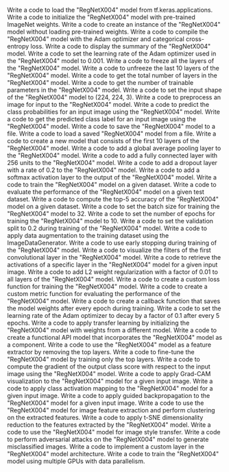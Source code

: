 Write a code to load the "RegNetX004" model from tf.keras.applications.
Write a code to initialize the "RegNetX004" model with pre-trained ImageNet weights.
Write a code to create an instance of the "RegNetX004" model without loading pre-trained weights.
Write a code to compile the "RegNetX004" model with the Adam optimizer and categorical cross-entropy loss.
Write a code to display the summary of the "RegNetX004" model.
Write a code to set the learning rate of the Adam optimizer used in the "RegNetX004" model to 0.001.
Write a code to freeze all the layers of the "RegNetX004" model.
Write a code to unfreeze the last 10 layers of the "RegNetX004" model.
Write a code to get the total number of layers in the "RegNetX004" model.
Write a code to get the number of trainable parameters in the "RegNetX004" model.
Write a code to set the input shape of the "RegNetX004" model to (224, 224, 3).
Write a code to preprocess an image for input to the "RegNetX004" model.
Write a code to predict the class probabilities for an input image using the "RegNetX004" model.
Write a code to get the predicted class label for an input image using the "RegNetX004" model.
Write a code to save the "RegNetX004" model to a file.
Write a code to load a saved "RegNetX004" model from a file.
Write a code to create a new model that consists of the first 10 layers of the "RegNetX004" model.
Write a code to add a global average pooling layer to the "RegNetX004" model.
Write a code to add a fully connected layer with 256 units to the "RegNetX004" model.
Write a code to add a dropout layer with a rate of 0.2 to the "RegNetX004" model.
Write a code to add a softmax activation layer to the output of the "RegNetX004" model.
Write a code to train the "RegNetX004" model on a given dataset.
Write a code to evaluate the performance of the "RegNetX004" model on a given test dataset.
Write a code to compute the top-5 accuracy of the "RegNetX004" model on a given dataset.
Write a code to set the batch size for training the "RegNetX004" model to 32.
Write a code to set the number of epochs for training the "RegNetX004" model to 10.
Write a code to set the validation split to 0.2 during training of the "RegNetX004" model.
Write a code to apply data augmentation to the training dataset using the ImageDataGenerator.
Write a code to use early stopping during training of the "RegNetX004" model.
Write a code to visualize the filters of the first convolutional layer in the "RegNetX004" model.
Write a code to retrieve the activations of a specific layer in the "RegNetX004" model for a given input image.
Write a code to add L2 weight regularization with a factor of 0.01 to all layers of the "RegNetX004" model.
Write a code to create a custom loss function for training the "RegNetX004" model.
Write a code to create a custom metric function for evaluating the performance of the "RegNetX004" model.
Write a code to create a callback function that saves the model weights after every epoch during training.
Write a code to set the learning rate of the Adam optimizer to decay by a factor of 0.1 after every 5 epochs.
Write a code to apply transfer learning by initializing the "RegNetX004" model with weights from a different model.
Write a code to create a functional API model that incorporates the "RegNetX004" model as a component.
Write a code to use the "RegNetX004" model as a feature extractor by removing the top layers.
Write a code to fine-tune the "RegNetX004" model by training only the top layers.
Write a code to compute the gradient of the output class score with respect to the input image using the "RegNetX004" model.
Write a code to apply Grad-CAM visualization to the "RegNetX004" model for a given input image.
Write a code to apply class activation mapping to the "RegNetX004" model for a given input image.
Write a code to apply guided backpropagation to the "RegNetX004" model for a given input image.
Write a code to use the "RegNetX004" model for image feature extraction and perform clustering on the extracted features.
Write a code to apply t-SNE dimensionality reduction to the features extracted by the "RegNetX004" model.
Write a code to use the "RegNetX004" model for image style transfer.
Write a code to perform adversarial attacks on the "RegNetX004" model to generate misclassified images.
Write a code to implement a custom layer in the "RegNetX004" model architecture.
Write a code to train the "RegNetX004" model using multiple GPUs with data parallelism.